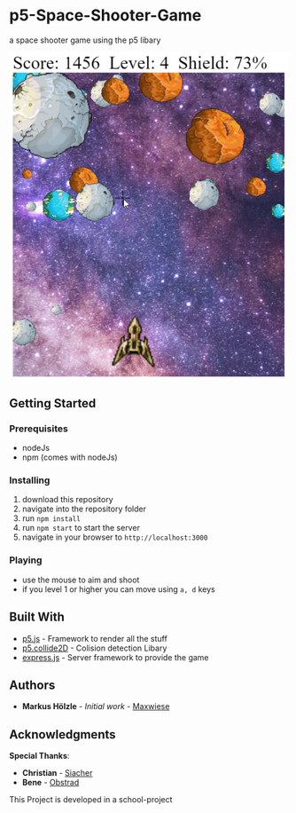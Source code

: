 # p5-Space-Shooter-Game

a space shooter game using the p5 libary

![screenshot of the game](https://raw.githubusercontent.com/maxwiese/p5-space-game/master/screenshot.png)

## Getting Started

### Prerequisites

+ nodeJs
+ npm (comes with nodeJs)

### Installing

1. download this repository
2. navigate into the repository folder
3. run `npm install`
4. run `npm start` to start the server
5. navigate in your browser to `http://localhost:3000`

### Playing

+ use the mouse to aim and shoot
+ if you level 1 or higher you can move using `a, d` keys

## Built With

+ [p5.js](https://p5js.org/) - Framework to render all the stuff
+ [p5.collide2D](https://github.com/bmoren/p5.collide2D) - Colision detection Libary
+ [express.js](https://expressjs.com/) - Server framework to provide the game

## Authors

* **Markus Hölzle** - *Initial work* - [Maxwiese](https://github.com/maxwiese)

## Acknowledgments

**Special Thanks**:
+ **Christian** - [Siacher](https://github.com/Siacher)
+ **Bene** - [Obstrad](https://github.com/Obstrad)

This Project is developed in a school-project
